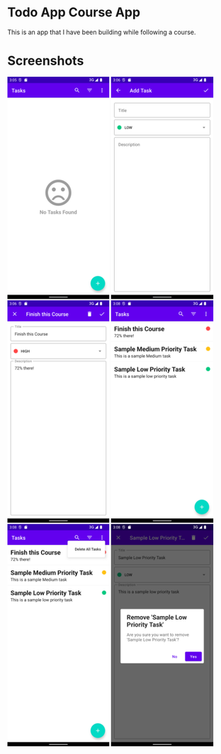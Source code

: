 # Todo App Course App
This is an app that I have been building while following a course.

# Screenshots
<img src="screenshots/no_tasks.png" height="500" />
<img src="screenshots/add_task.png" height="500" />
<img src="screenshots/existing_task.png" height="500" />
<img src="screenshots/three_priority_levels.png" height="500" />
<img src="screenshots/delete_all_tasks.png" height="500" />
<img src="screenshots/delete_task_confirmation.png" height="500" />